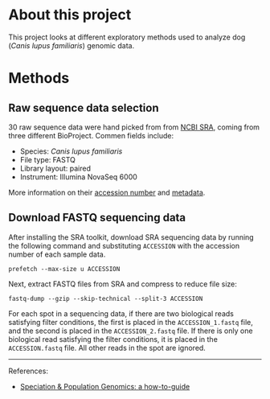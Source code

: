 # About this project

This project looks at different exploratory methods used to analyze dog (_Canis lupus familiaris_) genomic data.

# Methods

## Raw sequence data selection

30 raw sequence data were hand picked from from [NCBI SRA](https://www.ncbi.nlm.nih.gov/sra), coming from three different BioProject.
Commen fields include:
- Species: _Canis lupus familiaris_
- File type: FASTQ
- Library layout: paired
- Instrument: Illumina NovaSeq 6000

More information on their [accession number](SRR_Acc_List.txt) and [metadata](SraRunTable.csv).

## Download FASTQ sequencing data

After installing the SRA toolkit, download SRA sequencing data by running the following command and substituting `ACCESSION` with the accession number of each sample data.

`prefetch --max-size u ACCESSION`

Next, extract FASTQ files from SRA and compress to reduce file size:

`fastq-dump --gzip --skip-technical --split-3 ACCESSION`

For each spot in a sequencing data, if there are two biological reads satisfying filter conditions, the first is placed in the `ACCESSION_1.fastq` file, and the second is placed in the `ACCESSION_2.fastq` file. If there is only one biological read satisfying the filter conditions, it is placed in the `ACCESSION.fastq` file. All other reads in the spot are ignored.

---
References:
- [Speciation & Population Genomics: a how-to-guide](https://speciationgenomics.github.io/)
